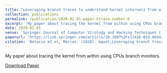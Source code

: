 ```yaml
---
title: "Leveraging branch traces to understand kernel internals from within"
collection: publications
permalink: /publication/2020-01-01-paper-ktrace-number-6
excerpt: 'My paper about tracing the kernel from within using CPUs branch monitors'
date: 2020-01-01
venue: 'Springer Journal of Computer Virology and Hacking Techniques (JCVHT)'
paperurl: 'https://link.springer.com/article/10.1007%2Fs11416-019-00343-w'
citation: 'Botacin et al, Marcus. (2020). &quot;Leveraging branch traces to understand kernel internals from within.&quot; <i>Springer JCVHT</i>. 1(1).'
---
```

My paper about tracing the kernel from within using CPUs branch monitors.

[Download Paper](https://marcusbotacin.github.io/files/reverse_kernel_marcus.pdf)


